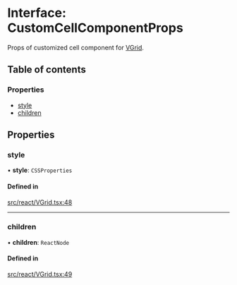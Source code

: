 # Interface: CustomCellComponentProps

Props of customized cell component for [VGrid](../API.md#vgrid).

## Table of contents

### Properties

- [style](CustomCellComponentProps.md#style)
- [children](CustomCellComponentProps.md#children)

## Properties

### style

• **style**: `CSSProperties`

#### Defined in

[src/react/VGrid.tsx:48](https://github.com/inokawa/virtua/blob/d7672fae/src/react/VGrid.tsx#L48)

___

### children

• **children**: `ReactNode`

#### Defined in

[src/react/VGrid.tsx:49](https://github.com/inokawa/virtua/blob/d7672fae/src/react/VGrid.tsx#L49)
